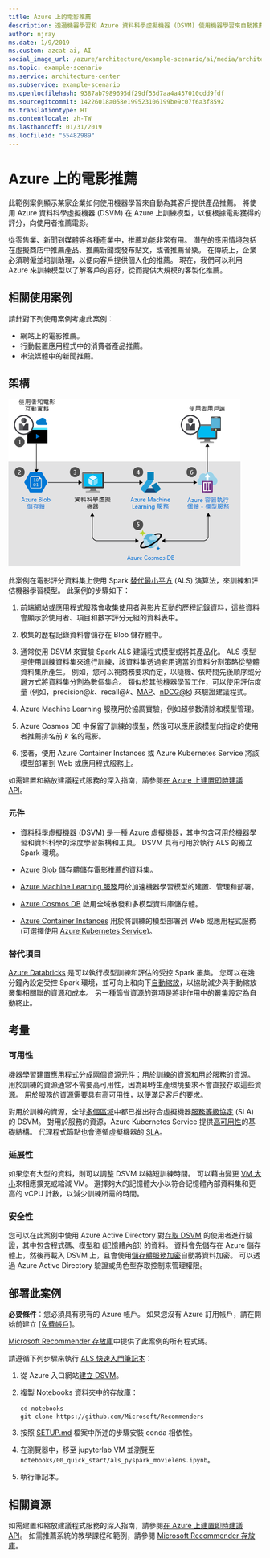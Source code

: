 ```yaml
---
title: Azure 上的電影推薦
description: 透過機器學習和 Azure 資料科學虛擬機器 (DSVM) 使用機器學習來自動推薦電影、產品和其他建議，以在 Azure 上訓練模型。
author: njray
ms.date: 1/9/2019
ms.custom: azcat-ai, AI
social_image_url: /azure/architecture/example-scenario/ai/media/architecture-movie-recommender.png
ms.topic: example-scenario
ms.service: architecture-center
ms.subservice: example-scenario
ms.openlocfilehash: 9387ab7989695df29df53d7aa4a437010cdd9fdf
ms.sourcegitcommit: 14226018a058e199523106199be9c07f6a3f8592
ms.translationtype: HT
ms.contentlocale: zh-TW
ms.lasthandoff: 01/31/2019
ms.locfileid: "55482989"
---
```

# <a name="movie-recommendations-on-azure"></a>Azure 上的電影推薦

此範例案例顯示某家企業如何使用機器學習來自動為其客戶提供產品推薦。 將使用 Azure 資料科學虛擬機器 (DSVM) 在 Azure 上訓練模型，以便根據電影獲得的評分，向使用者推薦電影。

從零售業、新聞到媒體等各種產業中，推薦功能非常有用。 潛在的應用情境包括在虛擬商店中推薦產品、推薦新聞或發布貼文，或者推薦音樂。 在傳統上，企業必須聘僱並培訓助理，以便向客戶提供個人化的推薦。 現在，我們可以利用 Azure 來訓練模型以了解客戶的喜好，從而提供大規模的客製化推薦。

## <a name="relevant-use-cases"></a>相關使用案例

請針對下列使用案例考慮此案例：

* 網站上的電影推薦。
* 行動裝置應用程式中的消費者產品推薦。
* 串流媒體中的新聞推薦。

## <a name="architecture"></a>架構

![用於定型電影建議的機器學習模型架構][architecture]

此案例在電影評分資料集上使用 Spark [替代最小平方][als] (ALS) 演算法，來訓練和評估機器學習模型。 此案例的步驟如下：

1. 前端網站或應用程式服務會收集使用者與影片互動的歷程記錄資料，這些資料會顯示於使用者、項目和數字評分元組的資料表中。

2. 收集的歷程記錄資料會儲存在 Blob 儲存體中。

3. 通常使用 DSVM 來實驗 Spark ALS 建議程式模型或將其產品化。 ALS 模型是使用訓練資料集來進行訓練，該資料集透過套用適當的資料分割策略從整體資料集所產生。 例如，您可以視商務要求而定，以隨機、依時間先後順序或分層方式將資料集分割為數個集合。 類似於其他機器學習工作，可以使用評估度量 (例如，precision\@*k*、recall\@*k*、[MAP][map]、[nDCG\@k][ndcg]) 來驗證建議程式。

4. Azure Machine Learning 服務用於協調實驗，例如超參數清除和模型管理。

5. Azure Cosmos DB 中保留了訓練的模型，然後可以應用該模型向指定的使用者推薦排名前 *k* 名的電影。

6. 接著，使用 Azure Container Instances 或 Azure Kubernetes Service 將該模型部署到 Web 或應用程式服務上。

如需建置和縮放建議程式服務的深入指南，請參閱[在 Azure 上建置即時建議 API][ref-arch]。

### <a name="components"></a>元件

* [資料科學虛擬機器][dsvm] (DSVM) 是一種 Azure 虛擬機器，其中包含可用於機器學習和資料科學的深度學習架構和工具。 DSVM 具有可用於執行 ALS 的獨立 Spark 環境。

* [Azure Blob 儲存體][blob]儲存電影推薦的資料集。

* [Azure Machine Learning 服務][mls]用於加速機器學習模型的建置、管理和部署。

* [Azure Cosmos DB][cosmosdb] 啟用全域散發和多模型資料庫儲存體。

* [Azure Container Instances][aci] 用於將訓練的模型部署到 Web 或應用程式服務 (可選擇使用 [Azure Kubernetes Service][aks])。

### <a name="alternatives"></a>替代項目

[Azure Databricks][databricks] 是可以執行模型訓練和評估的受控 Spark 叢集。 您可以在幾分鐘內設定受控 Spark 環境，並可向上和向下[自動縮放][autoscale]，以協助減少與手動縮放叢集相關聯的資源和成本。 另一種節省資源的選項是將非作用中的[叢集][clusters]設定為自動終止。

## <a name="considerations"></a>考量

### <a name="availability"></a>可用性

機器學習建置應用程式分成兩個資源元件：用於訓練的資源和用於服務的資源。 用於訓練的資源通常不需要高可用性，因為即時生產環境要求不會直接存取這些資源。 用於服務的資源需要具有高可用性，以便滿足客戶的要求。

對用於訓練的資源，全球[多個區域][regions]中都已推出符合虛擬機器[服務等級協定][sla] (SLA) 的 DSVM。 對用於服務的資源，Azure Kubernetes Service 提供[高可用性][ha]的基礎結構。 代理程式節點也會遵循虛擬機器的 [SLA][sla-aks]。

### <a name="scalability"></a>延展性

如果您有大型的資料，則可以調整 DSVM 以縮短訓練時間。 可以藉由變更 [VM 大小][vm-size]來相應擴充或縮減 VM。 選擇夠大的記憶體大小以符合記憶體內部資料集和更高的 vCPU 計數，以減少訓練所需的時間。

### <a name="security"></a>安全性

您可以在此案例中使用 Azure Active Directory 對[存取 DSVM][dsvm-id] 的使用者進行驗證，其中包含程式碼、模型和 (記憶體內部) 的資料。 資料會先儲存在 Azure 儲存體上，然後再載入 DSVM 上，且會使用[儲存體服務加密][storage-security]自動將資料加密。 可以透過 Azure Active Directory 驗證或角色型存取控制來管理權限。

## <a name="deploy-this-scenario"></a>部署此案例

**必要條件**：您必須具有現有的 Azure 帳戶。 如果您沒有 Azure 訂用帳戶，請在開始前建立 [[免費帳戶]][free]。

[Microsoft Recommender 存放庫][github]中提供了此案例的所有程式碼。

請遵循下列步驟來執行 [ALS 快速入門筆記本][notebook]：

1. 從 Azure 入口網站[建立 DSVM][dsvm-ubuntu]。

2. 複製 Notebooks 資料夾中的存放庫：

    ```shell
    cd notebooks
    git clone https://github.com/Microsoft/Recommenders
    ```

3. 按照 [SETUP.md][setup] 檔案中所述的步驟安裝 conda 相依性。

4. 在瀏覽器中，移至 jupyterlab VM 並瀏覽至 `notebooks/00_quick_start/als_pyspark_movielens.ipynb`。

5. 執行筆記本。

## <a name="related-resources"></a>相關資源

如需建置和縮放建議程式服務的深入指南，請參閱[在 Azure 上建置即時建議 API][ref-arch]。 如需推薦系統的教學課程和範例，請參閱 [Microsoft Recommender 存放庫][github]。

[architecture]: ./media/architecture-movie-recommender.png
[aci]: /azure/container-instances/container-instances-overview
[aad]: /azure/active-directory-b2c/active-directory-b2c-overview
[aks]: /azure/aks/intro-kubernetes
[als]: https://spark.apache.org/docs/latest/ml-collaborative-filtering.html
[autoscale]: https://docs.azuredatabricks.net/user-guide/clusters/sizing.html#autoscaling
[blob]: /azure/storage/blobs/storage-blobs-introduction
[clusters]: https://docs.azuredatabricks.net/user-guide/clusters/configure.html
[cosmosdb]: /azure/cosmos-db/introduction
[databricks]: /azure/azure-databricks/what-is-azure-databricks
[dsvm]: /azure/machine-learning/data-science-virtual-machine/overview
[dsvm-id]: /azure/machine-learning/data-science-virtual-machine/dsvm-common-identity
[dsvm-ubuntu]: /azure/machine-learning/data-science-virtual-machine/dsvm-ubuntu-intro
[free]: https://azure.microsoft.com/free/?WT.mc_id=A261C142F
[github]: https://github.com/Microsoft/Recommenders
[ha]: /azure/aks/container-service-quotas
[map]: https://en.wikipedia.org/wiki/Evaluation_measures_(information_retrieval)
[mls]: /azure/machine-learning/service/
[n-tier]: /azure/architecture/reference-architectures/n-tier/n-tier-cassandra
[ndcg]: https://en.wikipedia.org/wiki/Discounted_cumulative_gain
[notebook]: https://github.com/Microsoft/Recommenders/notebooks/00_quick_start/als_pyspark_movielens.ipynb
[ref-arch]: /azure/architecture/reference-architectures/ai/real-time-recommendation
[regions]: https://azure.microsoft.com/en-us/global-infrastructure/services/?products=virtual-machines&regions=all
[resiliency]: /azure/architecture/resiliency/
[sec-docs]: /azure/security/
[setup]: https://github.com/Microsoft/Recommenders/blob/master/SETUP.md%60
[sla]: https://azure.microsoft.com/en-us/support/legal/sla/virtual-machines/v1_8/
[sla-aks]: https://azure.microsoft.com/en-us/support/legal/sla/kubernetes-service/v1_0/
[storage-security]: /azure/storage/common/storage-service-encryption
[vm-size]: /azure/virtual-machines/virtual-machines-linux-change-vm-size
